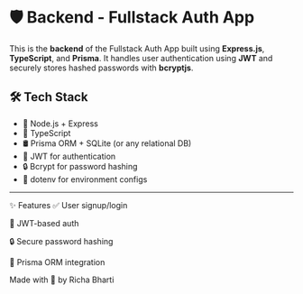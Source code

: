 # 🛡️ Backend - Fullstack Auth App

This is the **backend** of the Fullstack Auth App built using **Express.js**, **TypeScript**, and **Prisma**. It handles user authentication using **JWT** and securely stores hashed passwords with **bcryptjs**.

## 🛠 Tech Stack

- 🚀 Node.js + Express
- 🧩 TypeScript
- 🛢️ Prisma ORM + SQLite (or any relational DB)
- 🔐 JWT for authentication
- 🔒 Bcrypt for password hashing
- 🌿 dotenv for environment configs

---
✨ Features
✅ User signup/login

🔐 JWT-based auth

🔒 Secure password hashing

🧠 Prisma ORM integration

Made with 💙 by Richa Bharti
